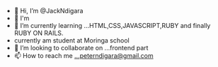 - 👋 Hi, I’m @JackNdigara
- 👀 I'm
- 🌱 I’m currently learning ...HTML,CSS,JAVASCRIPT,RUBY and finally RUBY ON RAILS.
-    currently am student at Moringa school
- 💞️ I’m looking to collaborate on ...frontend part
- 📫 How to reach me ...peterndigara@gmail.com


